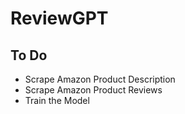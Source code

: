 # ReviewGPT

## To Do

- Scrape Amazon Product Description
- Scrape Amazon Product Reviews
- Train the Model